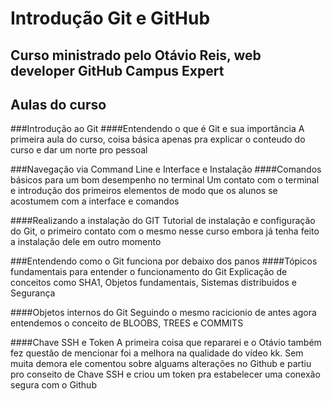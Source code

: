 # Introdução Git e GitHub

## Curso ministrado pelo Otávio Reis, web developer GitHub Campus Expert

## Aulas do curso

###Introdução ao Git
  ####Entendendo o que é Git e sua importância
    A primeira aula do curso, coisa básica apenas pra explicar o conteudo do curso e dar um norte pro pessoal

###Navegação via Command Line e Interface e Instalação
  ####Comandos básicos para um bom desempenho no terminal
    Um contato com o terminal e introdução dos primeiros elementos de modo que os alunos se acostumem com a interface e comandos 
  
  ####Realizando a instalação do GIT
    Tutorial de instalação e configuração do Git, o primeiro contato com o mesmo nesse curso embora já tenha feito a instalação dele em outro momento

###Entendendo como o Git funciona por debaixo dos panos
  ####Tópicos fundamentais para entender o funcionamento do Git
      Explicação de conceitos como SHA1, Objetos fundamentais, Sistemas distribuidos e Segurança
      
  ####Objetos internos do Git
      Seguindo o mesmo racicionio de antes agora entendemos o conceito de BLOOBS, TREES e COMMITS
      
  ####Chave SSH e Token
      A primeira coisa que repararei e o Otávio também fez questão de mencionar foi a melhora na qualidade do vídeo kk. Sem muita demora ele comentou sobre alguams alterações no Github
      e partiu pro conseito de Chave SSH e criou um token pra estabelecer uma conexão segura com o Github 
        
